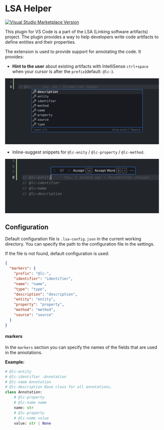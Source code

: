 # LSA Helper

[![Visual Studio Marketplace Version](https://img.shields.io/visual-studio-marketplace/v/lsa.lsa-helper)](https://marketplace.visualstudio.com/items?itemName=lsa.lsa-helper)

This plugin for VS Code is a part of the LSA (Linking software artifacts)
project. The plugin provides a way to help developers write code artifacts to
define entities and their properties.

The extension is used to provide support for annotating the code. It provides:

- **Hint to the user** about existing artifacts with IntelliSense `ctrl+space`
  when your cursor is after the `prefix`(default: `@lc-`).

![suggestions](./assets/hints.png)

- Inline-suggest snippets for `@lc-enity` / `@lc-property` / `@lc-method`.

![snippets](./assets/inline-snippets.png)

<!-- - Inline-suggest user defined source as `@lc-source ...` if exists. -->
<!---->
<!-- ![setting source](./assets/setings-source.png) -->
<!-- ![inline source](./assets/inline-source.png) -->

## Configuration

Default configuration file is `.lsa-config.json` in the current working directory.
You can specify the path to the configuration file in the settings.

If the file is not found, default configuration is used:

```json
{
  "markers": {
    "prefix": "@lc-",
    "identifier": "identifier",
    "name": "name",
    "type": "type",
    "description": "description",
    "entity": "entity",
    "property": "property",
    "method": "method",
    "source": "source"
  }
}
```

#### markers

In the `markers` section you can specify the names of the fields that are used
in the annotations.

**Example:**

```python
# @lc-entity
# @lc-identifier :Annotation
# @lc-name Annotation
# @lc-description Base class for all annotations.
class Annotation:
    # @lc-property
    # @lc-name name
    name: str
    # @lc-property
    # @lc-name value
    value: str | None
```
